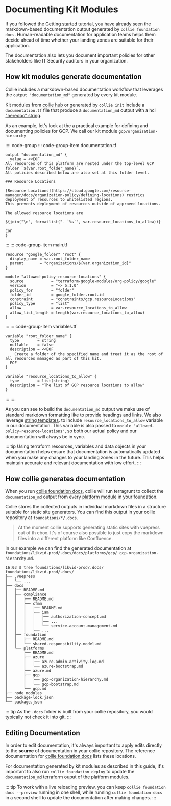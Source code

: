 # Documenting Kit Modules

If you followed the [Getting started](./../tutorial/README.md) tutorial, you have already seen the
markdown-based documentation output generated by `collie foundation docs`. Human-readable documentation
for application teams helps them decide ahead of time whether your landing zones are suitable for their application.

The documentation also lets you document important policies for other stakeholders like IT Security auditors in your
organization.

## How kit modules generate documentation

Collie includes a markdown-based documentation workflow that leverages the
`output "documentation_md"` generated by every kit module.

Kit modules from [collie hub](../../modules/README.md) or generated by `collie init` include a `documentation.tf` file
that produce a `documentation_md` output with a hcl ["heredoc" string](https://www.terraform.io/language/expressions/strings).

As an example, let's look at the a practical example for defining and documenting policies for GCP. We call our kit
module  `gcp/organization-hierarchy`

:::: code-group
::: code-group-item documentation.tf

```hcl
output "documentation_md" {
  value = <<EOF
All resources of this platform are nested under the top-level GCP folder `${var.root_folder_name}`.
All policies described below are also set at this folder level.

### Resource Locations

[Resource Locations](https://cloud.google.com/resource-manager/docs/organization-policy/defining-locations) restrics deployment of resources to whitelisted regions.
This prevents deployment of resources outside of approved locations.

The allowed resource locations are

${join("\n", formatlist("- `%s`", var.resource_locations_to_allow))}

EOF
}
```

:::
::: code-group-item main.tf

```hcl
resource "google_folder" "root" {
  display_name = var.root_folder_name
  parent       = "organizations/${var.organization_id}"
}

module "allowed-policy-resource-locations" {
  source            = "terraform-google-modules/org-policy/google"
  version           = "~> 5.1.0"
  policy_for        = "folder"
  folder_id         = google_folder.root.id
  constraint        = "constraints/gcp.resourceLocations"
  policy_type       = "list"
  allow             = var.resource_locations_to_allow
  allow_list_length = length(var.resource_locations_to_allow)
}
```

:::
::: code-group-item variables.tf

```hcl
variable "root_folder_name" {
  type        = string
  nullable    = false
  description = <<EOF
    Create a folder of the specified name and treat it as the root of all resources managed as part of this kit.
  EOF
}

variable "resource_locations_to_allow" {
  type        = list(string)
  description = "The list of GCP resource locations to allow"
}
```

:::
::::

As you can see to build the `documentation_md` output we make use of standard markdown formatting like to provide headings and links.
We also leverage [string templates](https://developer.hashicorp.com/terraform/language/expressions/strings#string-templates).
to include `resource_locations_to_allow` variable in our documentation. This variable is also passed to `module "allowed-policy-resource-locations"`, so both our actual policy and our documentation will always be in sync.

::: tip
Using terraform resources, variables and data objects in your documentation helps ensure that documentation is
automatically updated when you make any changes to your landing zones in the future. This helps maintain accurate
and relevant documentation with low effort.
:::

## How collie generates documentation

When you run [collie foundation docs](./../reference/foundation-commands.md#foundation-docs), collie will run terragrunt to collect the `documentation_md` output from every
[platform module](./../reference/repository.md#platform-modules) in your foundation.

Collie stores the collected outputs in individual markdown files in a structure suitable for static site generators.
You can find this output in your collie repository at `foundations/*/.docs`.

> At the moment collie supports generating static sites with vuepress out of th ebox. It's of course also possible
> to just copy the markdown files into a different platform like Confluence.

In our example we can find the generated documentation at `foundations/likvid-prod/.docs/docs/platforms/gcp/ gcp-organization-hierarchy.md`.

```shellsession
16:03 $ tree foundations/likvid-prod/.docs/
foundations/likvid-prod/.docs/
├── .vuepress
│   └── ...
├── docs
│   ├── README.md
│   ├── compliance
│   │   ├── README.md
│   │   ├── cfmm
│   │   │   ├── README.md
│   │   │   ├── iam
│   │   │   │   ├── authorization-concept.md
│   │   │   │   ├── ...
│   │   │   │   └── service-account-management.md
│   │   │   ├── ...
│   ├── foundation
│   │   ├── README.md
│   │   └── shared-responsibility-model.md
│   └── platforms
│       ├── README.md
│       ├── azure
│       │   ├── azure-admin-activity-log.md
│       │   └── azure-bootstrap.md
│       ├── azure.md
│       ├── gcp
│       │   ├── gcp-organization-hierarchy.md
│       │   └── gcp-bootstrap.md
│       └── gcp.md
├── node_modules
├── package-lock.json
└── package.json
```

::: tip
As the `.docs` folder is built from your collie repository, you would typically not check it into git.
:::

## Editing Documentation

In order to edit documentation, it's always important to apply edits directly to the **source** of documentation in
your collie repository. The reference documentation for [collie foundation docs](./../reference/foundation-commands.md#foundation-docs) lists these locations.

For documentation generated by kit modules as described in this guide, it's important to also run `collie foundation deploy`
to update the `documentation_md` terraform ouput of the platform modules.

::: tip
To work with a live reloading preview, you can keep `collie foundation docs --preview` running in one shell, while running `collie foundation docs` in a second shell to update the documentation after making changes.
:::

